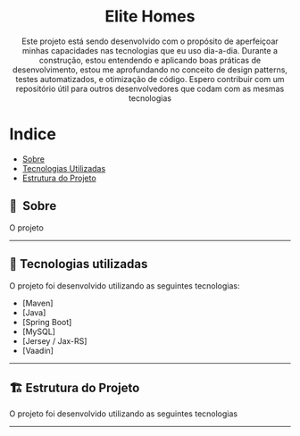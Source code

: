 
<h1 align="center">Elite Homes</h1>

<p align="center">Este projeto está sendo desenvolvido com o propósito de aperfeiçoar minhas capacidades nas tecnologias que eu uso dia-a-dia. 
Durante a construção, estou entendendo e aplicando boas práticas de desenvolvimento, estou me aprofundando no conceito de design patterns, testes automatizados, e otimização de código. 
Espero contribuir com um repositório útil para outros desenvolvedores que codam com as mesmas tecnologias</p>

# Indice

- [Sobre](#-sobre)
- [Tecnologias Utilizadas](#-tecnologias-utilizadas)
- [Estrutura do Projeto](#-estrutura-do-projeto)

## 🔖&nbsp; Sobre

O projeto 

---

## 🚀 Tecnologias utilizadas

O projeto foi desenvolvido utilizando as seguintes tecnologias:

- [Maven]
- [Java]
- [Spring Boot]
- [MySQL]
- [Jersey / Jax-RS]
- [Vaadin]

---

## 🏗️ Estrutura do Projeto

O projeto foi desenvolvido utilizando as seguintes tecnologias



---
